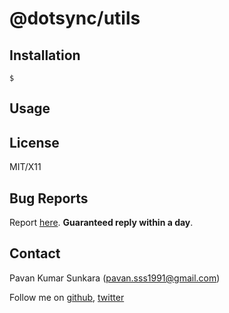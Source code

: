 # @dotsync/utils

## Installation

```
$
```

## Usage

## License
MIT/X11

## Bug Reports
Report [here](http://github.com/osapps/dotsync/issues). __Guaranteed reply within a day__.

## Contact
Pavan Kumar Sunkara (pavan.sss1991@gmail.com)

Follow me on [github](https://github.com/users/follow?target=pksunkara), [twitter](http://twitter.com/pksunkara)
